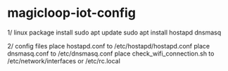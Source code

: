 # magicloop-iot-config

1/ linux package install 
sudo apt update
sudo apt install hostapd dnsmasq

2/ config files
place hostapd.conf to /etc/hostapd/hostapd.conf
place dnsmasq.conf to /etc/dnsmasq.conf
place check_wifi_connection.sh to /etc/network/interfaces or /etc/rc.local

